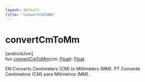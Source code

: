 ```yaml
---
layout: default
title: "convertCmToMm"
---
```


# convertCmToMm

[androidJvm]\
fun [convertCmToMm](convert-cm-to-mm.md)(cm: [Float](https://kotlinlang.org/api/core/kotlin-stdlib/kotlin/-float/index.html)): [Float](https://kotlinlang.org/api/core/kotlin-stdlib/kotlin/-float/index.html)

EN Converts Centimeters (CM) to Millimeters (MM). PT Converte Centímetros (CM) para Milímetros (MM).